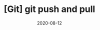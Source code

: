 ---
layout: post
title: "[Git] git push and pull"
date: 2020-08-12
excerpt: "git push and pull"
category: [Git]
tags: [git]
comments: false
---